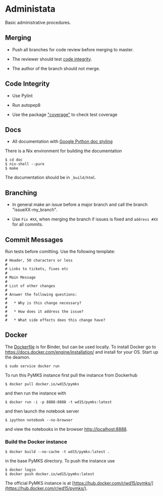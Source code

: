 # Administata

Basic administrative procedures.

## Merging

 * Push all branches for code review before merging to master.

 * The reviewer should test [code integrity](#code-integrity).

 * The author of the branch should not merge.

## Code Integrity

 * Use Pylint

 * Run autopep8

 * Use the package
   ["coverage"](https://pypi.python.org/pypi/coverage/3.7.1) to check
   test coverage

## Docs

 * All documentation with [Google Python doc
   styling](https://github.com/google/styleguide/blob/gh-pages/pyguide.md#38-comments-and-docstrings)

There is a Nix environment for building the documentation

    $ cd doc
    $ nix-shell --pure
    $ make

The documentation should be in `_build/html`.

## Branching

 * In general make an issue before a major branch and call the branch
   "issueXX-my_branch".

 * Use `Fix #XX`, when merging the branch if issues is fixed and
   `address #XX` for all commits.

## Commit Messages

Run tests before comitting. Use the following template:

```
# Header, 50 characters or less
#
# Links to tickets, fixes etc
#
# Main Message
#
# List of other changes
#
# Answer the following questions:
#
#   * Why is this change necessary?
#
#   * How does it address the issue?
#
#   * What side effects does this change have?
```

## Docker

The [Dockerfile](Dockerfile) is for Binder, but can be used
locally. To install Docker go to
https://docs.docker.com/engine/installation/ and install for your OS.
Start up the deamon.

    $ sudo service docker run

To run this PyMKS instance first pull the instance from Dockerhub

    $ docker pull docker.io/wd15/pymks

and then run the instance with

    $ docker run -i -p 8888:8888 -t wd15/pymks:latest

and then launch the notebook server

    $ ipython notebook --no-browser

and view the notebooks in the browser
[http://localhost:8888](http://localhost:8888).

### Build the Docker instance

    $ docker build --no-cache -t wd15/pymks:latest .

in the base PyMKS directory. To push the instance use

    $ docker login
    $ docker push docker.io/wd15/pymks:latest

The official PyMKS instance is at
[https://hub.docker.com/r/wd15/pymks/](https://hub.docker.com/r/wd15/pymks/).

